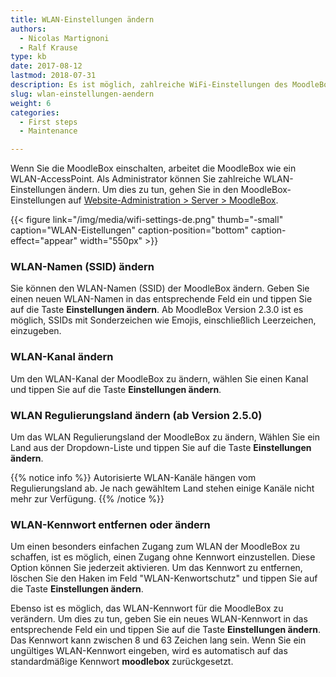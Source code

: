 ```yaml
---
title: WLAN-Einstellungen ändern
authors:
  - Nicolas Martignoni
  - Ralf Krause
type: kb
date: 2017-08-12
lastmod: 2018-07-31
description: Es ist möglich, zahlreiche WiFi-Einstellungen des MoodleBox AccessPoint zu ändern.
slug: wlan-einstellungen-aendern
weight: 6
categories:
  - First steps
  - Maintenance

---
```

Wenn Sie die MoodleBox einschalten, arbeitet die MoodleBox wie ein WLAN-AccessPoint. Als Administrator können Sie zahlreiche WLAN-Einstellungen ändern. Um dies zu tun, gehen Sie in den MoodleBox-Einstellungen auf [Website-Administration > Server > MoodleBox][1].

{{< figure link="/img/media/wifi-settings-de.png" thumb="-small" caption="WLAN-Eistellungen" caption-position="bottom" caption-effect="appear" width="550px" >}}

### WLAN-Namen (SSID) ändern

Sie können den WLAN-Namen (SSID) der MoodleBox ändern. Geben Sie einen neuen WLAN-Namen in das entsprechende Feld ein und tippen Sie auf die Taste __Einstellungen ändern__. Ab MoodleBox Version 2.3.0 ist es möglich, SSIDs mit Sonderzeichen wie Emojis, einschließlich Leerzeichen, einzugeben.

### WLAN-Kanal ändern

Um den WLAN-Kanal der MoodleBox zu ändern, wählen Sie einen Kanal und tippen Sie auf die Taste __Einstellungen ändern__.

### WLAN Regulierungsland ändern (ab Version 2.5.0)

Um das WLAN Regulierungsland der MoodleBox zu ändern, Wählen Sie ein Land aus der Dropdown-Liste und tippen Sie auf die Taste __Einstellungen ändern__.

{{% notice info %}}
Autorisierte WLAN-Kanäle hängen vom Regulierungsland ab. Je nach gewähltem Land stehen einige Kanäle nicht mehr zur Verfügung.
{{% /notice %}}

### WLAN-Kennwort entfernen oder ändern

Um einen besonders einfachen Zugang zum WLAN der MoodleBox zu schaffen, ist es möglich, einen Zugang ohne Kennwort einzustellen. Diese Option können Sie jederzeit aktivieren. Um das Kennwort zu entfernen, löschen Sie den Haken im Feld "WLAN-Kenwortschutz" und tippen Sie auf die Taste __Einstellungen ändern__.

Ebenso ist es möglich, das WLAN-Kennwort für die MoodleBox zu verändern. Um dies zu tun, geben Sie ein neues WLAN-Kennwort in das entsprechende Feld ein und tippen Sie auf die Taste __Einstellungen ändern__. Das Kennwort kann zwischen 8 und 63 Zeichen lang sein. Wenn Sie ein ungültiges WLAN-Kennwort eingeben, wird es automatisch auf das standardmäßige Kennwort __moodlebox__ zurückgesetzt.

 [1]: http://moodlebox.home/admin/tool/moodlebox/index.php

